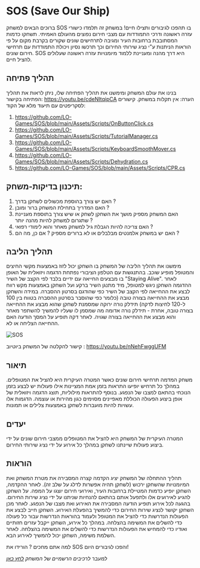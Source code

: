# SOS (Save Our Ship)

ברוכים הבאים למשחק SOS בו תהפכו לגיבורים ותצילו חיים!
במשחק זה תלמדו כישורי עזרה ראשונה ודרכי התמודדות עם מצבי חירום נפוצים מהעולם האמיתי.
תשחקו כדמות המסתובבת ברחובות העיר ומגיבה לתרחישים שונים שקורים בקרבת מקום על פי הוראות הניתנות ע"י נציג שירותי החירום וכך תרכשו נסיון ויכולת התמודדות עם תרחישי חירום שונים. 
SOS היא דרך מהנה ומעניינת ללמוד מיומנויות עזרה ראשונה שעלולים להציל חיים.
## תהליך פתיחה 
בנינו את עולם המשחק ומימשנו את תהליך הפתיחה שלו, ניתן לראות את תהליך הפתיחה בקישור: https://youtu.be/cdeNItqipCA
הערה: אין תקלות במשחק. 
קישורים לסקריפטים עם תיעוד מלא של הקוד:
1. https://github.com/LO-Games/SOS/blob/main/Assets/Scripts/OnButtonClick.cs
2. https://github.com/LO-Games/SOS/blob/main/Assets/Scripts/TutorialManager.cs
3. https://github.com/LO-Games/SOS/blob/main/Assets/Scripts/KeyboardSmoothMover.cs
4. https://github.com/LO-Games/SOS/blob/main/Assets/Scripts/Dehydration.cs
5. https://github.com/LO-Games/SOS/blob/main/Assets/Scripts/CPR.cs

## תיכנון בדיקות-משחק: 
1. האם יש צורך בהוספת מכשולים לשחקן בדרך ?  
2. האם המדריך בתחילת המשחק ברור ומובן ? 
3. האם המשחק מספיק מושך את השחקן לשחק או שיש צורך בתוספת מעניינת שתגרום למשחק להיות מהנה יותר ? 
4. האם צריכה להיות הגבלת גיל למשחק מאחר והוא לימודי רפואי ? 
5. האם יש במשחק אלמנטים מבלבלים או לא ברורים מספיק ? אם כן, מה הם ? 

## תהליך הליבה

מימשנו את תהליך הליבה של המשחק בו השחקן יכול לזוז באמצעות מקשי החיצים והמטופל מופיע שוכב. בהתנגשות עם הטלפון הציבורי נפתחת הדגמה ויזואלית של האופן בו מבצעים החייאה עם ידיים בלבד לפי הקצב של השיר "Staying Alive". לאחר ההדגמה השחקן ניגש למטופל, מיד מתנגן השיר ברקע ועל השחקן באמצעות מקש רווח לבצע את ההחייאה לפי הקצב של השיר כפי שהודגם בסרטון ההסברה. במידה והשחקן מבצע את ההחייאה בצורה טובה (כלומר כפי שהוסבר בסרטון ההסברה בטווח בין 100 ל-120 לחיצות לדקה) תידלק נורה ירוקה שמסמנת לשחקן שהוא מבצע את ההחייאה בצורה טובה, אחרת - תידלק נורה אדומה מה שמסמן לו שעליו להמשיך להשתפר מאחר והוא מבצע את ההחייאה בצורה שגויה. לאחר דקה תופיע על המסך הודעה האם ההחייאה הצליחה או לא.

![SOS](https://github.com/LO-Games/SOS/blob/main/Assets/Images%20and%20videos/GameScreenshot.PNG)

קישור להקלטה של המשחק ביוטיוב : https://youtu.be/nNehFwggUFM

## תיאור
משחק המדמה תרחישי חירום שונים כאשר המטרה העיקרית היא להציל את המטופלים. במהלך כל תרחיש יופיעו התראות בזמן אמת המציינות אילו פעולות יש לבצע בזמן הנוכחי בהתאם למצבו של הנפגע. בנוסף להתראות מילוליות, תוצג הדגמה ויזואלית של אופן ביצוע הפעולה הכוללת מאפיינים מסוימים כגון מהירות או עוצמה. הדגמות אלו עשויות להיות מועברות לשחקן באמצעות צלילים או תמונות.

## יעדים
המטרה העיקרית של המשחק היא להציל את המטופלים ממצבי חירום שונים על ידי ביצוע פעולות שיינתנו לשחקן במהלך כל אירוע על ידי נציג שירותי החירום.

## הוראות
תהליך ההתחלה של המשחק יציג הקדמה קצרה המסבירה את מטרת המשחק ואת המיומנויות שהשחקן ירכוש (לשחקן תהיה אפשרות לדלג על שלב זה). לאחר ההקדמה, השחקן יופיע כדמות המטיילת ברחובות העיר, ואירועי חירום יוצגו על המפה. על השחקן להגיע לאירועים אלו ולתפעל אותם בהתאם להנחיות שניתנו על ידי נציג שירות החירום. בהגעה לכל אירוע תופיע הודעה המסבירה את האירוע ואת מצבו של הנפגע. לאחר מכן השחקן יקושר לנציג שירות החירום כדי להמשיך בהפעלת האירוע. השחקן חייב לבצע את הפעולות הנדרשות כדי להציל את המטופל ולעמוד בהוראות הנדרשות עבור כל פעולה כדי להשלים את המשימה בהצלחה. במהלך כל אירוע, השחקן ייקבל עזרים חזותיים ואודיו כדי להמחיש את הפעולות הנדרשות כדי להשלים את המשימה בהצלחה. לאחר השלמת משימה, השחקן יכול להמשיך לאירוע הבא.


למה אתם מחכים ? הורידו את SOS והפכו לגיבורים היום!

*למעבר לרכיבים הרשמיים של המשחק [לחץ כאן](formal-elements.md)*
